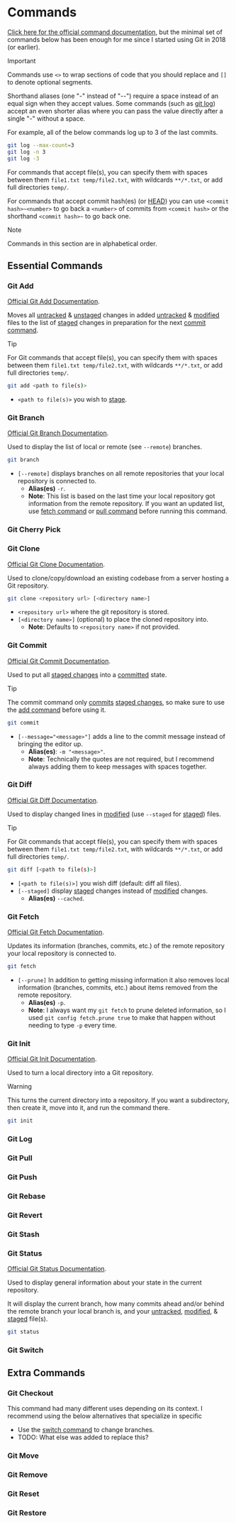 # Commands

[Click here for the official command documentation](https://git-scm.com/docs/git#_git_commands), but the minimal set of commands below has been enough for me since I started using Git in 2018 (or earlier).

> [!IMPORTANT]
> Commands use `<>` to wrap sections of code that you should replace and `[]` to denote optional segments.
>
> Shorthand aliases (one "-" instead of "--") require a space instead of an equal sign when they accept values.
> Some commands (such as [git log](#git-log)) accept an even shorter alias where you can pass the value directly after a single "-" without a space.
>
> For example, all of the below commands log up to 3 of the last commits.
> ```bash
> git log --max-count=3
> git log -n 3
> git log -3
> ```
>
> For commands that accept file(s), you can specify them with spaces between them `file1.txt temp/file2.txt`, with wildcards `**/*.txt`, or add full directories `temp/`.
>
> For commands that accept commit hash(es) (or [HEAD](./terminology.md#head)) you can use `<commit hash>~<number>` to go back a `<number>` of commits from `<commit hash>` or the shorthand `<commit hash>~` to go back one.

> [!NOTE]
> Commands in this section are in alphabetical order.

## Essential Commands

### Git Add

[Official Git Add Documentation](https://git-scm.com/docs/git-add).

Moves all [untracked](./terminology.md#untracked-change) & [unstaged](./terminology.md#unstaged-change) changes in added [untracked](./terminology.md#untracked) & [modified](./terminology.md#modified) files to the list of [staged](./terminology.md#staged-change) changes in preparation for the next [commit command](#git-commit).

> [!TIP]
> For Git commands that accept file(s), you can specify them with spaces between them `file1.txt temp/file2.txt`, with wildcards `**/*.txt`, or add full directories `temp/`.

```bash
git add <path to file(s)>
```
- `<path to file(s)>` you wish to [stage](./terminology.md#staged).

### Git Branch

[Official Git Branch Documentation](https://git-scm.com/docs/git-branch).

Used to display the list of local or remote (see `--remote`) branches.

```bash
git branch
```
- `[--remote]` displays branches on all remote repositories that your local repository is connected to.
    - **Alias(es)** `-r`.
    - **Note**: This list is based on the last time your local repository got information from the remote repository. If you want an updated list, use [fetch command](#git-fetch) or [pull command](#git-pull) before running this command.

### Git Cherry Pick

### Git Clone

[Official Git Clone Documentation](https://git-scm.com/docs/git-clone).

Used to clone/copy/download an existing codebase from a server hosting a Git repository.

```bash
git clone <repository url> [<directory name>]
```
- `<repository url>` where the git repository is stored.
- `[<directory name>]` (optional) to place the cloned repository into.
    - **Note**: Defaults to `<repository name>` if not provided.

### Git Commit

[Official Git Commit Documentation](https://git-scm.com/docs/git-commit).

Used to put all [staged changes](./terminology.md#staged-change) into a [committed](./terminology.md#committed-change) state.

> [!TIP]
> The commit command only [commits](./terminology.md#committed-change) [staged changes](./terminology.md#staged-change), so make sure to use the [add command](#git-add) before using it.

```bash
git commit
```
- `[--message="<message>"]` adds a line to the commit message instead of bringing the editor up.
    - **Alias(es)**: `-m "<message>"`.
    - **Note**: Technically the quotes are not required, but I recommend always adding them to keep messages with spaces together.

### Git Diff

[Official Git Diff Documentation](https://git-scm.com/docs/git-diff).

Used to display changed lines in [modified](./terminology.md#modified) (use `--staged` for [staged](./terminology.md#staged)) files.

> [!TIP]
> For Git commands that accept file(s), you can specify them with spaces between them `file1.txt temp/file2.txt`, with wildcards `**/*.txt`, or add full directories `temp/`.

```bash
git diff [<path to file(s)>]
```
- `[<path to file(s)>]` you wish diff (default: diff all files).
- `[--staged]` display [staged](./terminology.md#staged) changes instead of [modified](./terminology.md#modified) changes.
    - **Alias(es)** `--cached`.

### Git Fetch

[Official Git Fetch Documentation](https://git-scm.com/docs/git-fetch).

Updates its information (branches, commits, etc.) of the remote repository your local repository is connected to.

```bash
git fetch
```
- `[--prune]` In addition to getting missing information it also removes local information (branches, commits, etc.) about items removed from the remote repository.
    - **Alias(es)** `-p`.
    - **Note**: I always want my `git fetch` to prune deleted information, so I used `git config fetch.prune true` to make that happen without needing to type `-p` every time.

### Git Init

[Official Git Init Documentation](https://git-scm.com/docs/git-init).

Used to turn a local directory into a Git repository.

> [!WARNING]
> This turns the current directory into a repository. If you want a subdirectory, then create it, move into it, and run the command there.

```bash
git init
```

### Git Log

### Git Pull

### Git Push

### Git Rebase

### Git Revert

### Git Stash

### Git Status

[Official Git Status Documentation](https://git-scm.com/docs/git-status).

Used to display general information about your state in the current repository.

It will display the current branch, how many commits ahead and/or behind the remote branch your local branch is, and your [untracked](./terminology.md#untracked), [modified](./terminology.md#modified), & [staged](./terminology.md#staged) file(s).

```bash
git status
```

### Git Switch

## Extra Commands

### Git Checkout

This command had many different uses depending on its context. I recommend using the below alternatives that specialize in specific
- Use the [switch command](#git-switch) to change branches.
- TODO: What else was added to replace this?

### Git Move

### Git Remove

### Git Reset

### Git Restore
